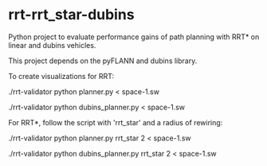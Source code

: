 # rrt-rrt_star-dubins
Python project to evaluate performance gains of path planning with RRT* on linear and dubins vehicles.  



This project depends on the pyFLANN and dubins library. 


To create visualizations for RRT:

./rrt-validator python planner.py < space-1.sw

./rrt-validator python dubins_planner.py < space-1.sw

For RRT*, follow the script with 'rrt_star' and a radius of rewiring:

./rrt-validator python planner.py rrt_star 2 < space-1.sw

./rrt-validator python dubins_planner.py rrt_star 2 < space-1.sw



